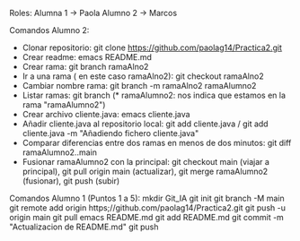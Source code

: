 Roles:
Alumna 1 -> Paola
Alumno 2 -> Marcos

Comandos Alumno 2:
- Clonar repositorio: git clone https://github.com/paolag14/Practica2.git
- Crear readme: emacs README.md
- Crear rama: git branch ramaAlno2
- Ir a una rama ( en este caso ramaAlno2): git checkout ramaAlno2
- Cambiar nombre rama: git branch -m ramaAlno2 ramaAlumno2
- Listar ramas: git branch (* ramaAlumno2: nos indica que estamos en la rama "ramaAlumno2")
- Crear archivo cliente.java: emacs cliente.java
- Añadir cliente.java al repositorio local: git add cliente.java / git add cliente.java -m "Añadiendo fichero cliente.java"
- Comparar diferencias entre dos ramas en menos de dos minutos: git diff ramaAlumno2..main
- Fusionar ramaAlumno2 con la principal: git checkout main (viajar a principal),  git pull origin main (actualizar), git merge ramaAlumno2 (fusionar), git push (subir)


Comandos Alumno 1 (Puntos 1 a 5):
mkdir Git_IA
git init
git branch -M main
git remote add origin https;//github.com/paolag14/Practica2.git
git push -u origin main
git pull
emacs README.md
git add README.md
git commit -m "Actualizacion de README.md"
git push
